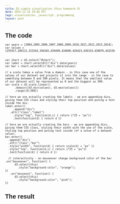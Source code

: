 ```yaml
---
title: D3 simple visualization (Visu homework V)
date: 2015-11-13 19:44 UTC
tags: visualization, javascript, programming
layout: post
---
```


<style>
body { 
    font: 10px sans-serif; 
    margin: 2; 
}

.label {
    position: absolute;
    padding: 3px;
    left: 0;
    color: teal;
}

.bar {
    background-color: pink;
    margin-bottom: 2px;
    padding: 3px;
    position: absolute;
    left: 35px;
}
#chart {
  height: 300px;
  position: relative;
  bottom: 10px;
}
</style>
# The code
    var years = [2004,2005,2006,2007,2008,2009,2010,2011,2012,2013,2014];
    var values = [255917,280111,323343,394345,439498,434600,426423,436319,438076,441536,451923];
    
  
    var chart = d3.select("#chart");
    var label = chart.selectAll("div").data(years)
    var bar = chart.selectAll("div").data(values)
    
    // a scale takes a value from a domain - in this case one of the values of our dataset and projects it into the range - in the case to something between 0 and 500 pixels. It means that the smallest value of our dataset will be represented as 0 and the biggest as 500.
    var scale = d3.scale.linear()
          .domain([d3.min(values), d3.max(values)])
          .range([0,500])
    
    // here we are actually creating the labels - we are appending divs, giving them CSS class and styling their top position and puting a text inside the div.
    label.enter()
         .append("div")
       .attr("class","label")
         .style("top", function(d,i) { return i*25 + "px"})
         .text(function(d) { return d })
    
    // here we are actually creating the bars - we are appending divs, giving them CSS class, styling their width with the use of the scale, styling top position and puting text inside (of a value of a dataset value).
    bar.enter()
      .append("div")
      .attr("class","bar")
      .style("width", function(d) { return scale(d) + "px" })
      .style("top", function(d,i) { return i*25 + "px"})
      .text(function(d) { return d })
    
      // interactivity - on mouseover change background color of the bar
    .on("mouseover", function() {
          d3.select(this)
            .style("background-color", "orange");
    })
       .on("mouseout", function() {
          d3.select(this)
            .style("background-color", "pink");
    })

# The result
<div class="wrapper">
  <div id="chart"></div>
</div>

<script type="text/javascript" src="//cdnjs.cloudflare.com/ajax/libs/d3/3.4.11/d3.js"></script>
<script>

    var years = [2004,2005,2006,2007,2008,2009,2010,2011,2012,2013,2014];
    var values = [255917,280111,323343,394345,439498,434600,426423,436319,438076,441536,451923];
    
  
    var chart = d3.select("#chart");
    var label = chart.selectAll("div").data(years)
    var bar = chart.selectAll("div").data(values)
    
    // a scale takes a value from a domain - in this case one of the values of our dataset and projects it into the range - in the case to something between 0 and 500 pixels. It means that the smallest value of our dataset will be represented as 0 and the biggest as 500.
    var scale = d3.scale.linear()
          .domain([d3.min(values), d3.max(values)])
          .range([0,500])
    
    // here we are actually creating the labels - we are appending divs, giving them CSS class and styling their top position and puting a text inside the div.
    label.enter()
         .append("div")
       .attr("class","label")
         .style("top", function(d,i) { return i*25 + "px"})
         .text(function(d) { return d })
    
    // here we are actually creating the bars - we are appending divs, giving them CSS class, styling their width with the use of the scale, styling top position and puting text inside (of a value of a dataset value).
    bar.enter()
      .append("div")
      .attr("class","bar")
      .style("width", function(d) { return scale(d) + "px" })
      .style("top", function(d,i) { return i*25 + "px"})
      .text(function(d) { return d })
    
      // interactivity - on mouseover change background color of the bar
    .on("mouseover", function() {
          d3.select(this)
            .style("background-color", "orange");
    })
       .on("mouseout", function() {
          d3.select(this)
            .style("background-color", "pink");
    })
    </script>

